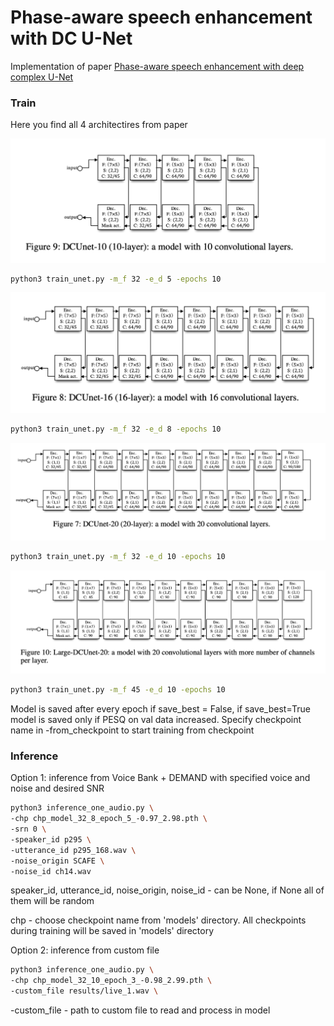 # Phase-aware speech enhancement with DC U-Net
Implementation of paper [Phase-aware speech enhancement with deep complex U-Net](https://openreview.net/pdf?id=SkeRTsAcYm) 

### Train
Here you find all 4 architectires from paper

![DCUnet_10](images/DCUnet_10.png)

```bash
python3 train_unet.py -m_f 32 -e_d 5 -epochs 10
```

![DCUnet_16](images/DCUnet_16.png)

```bash
python3 train_unet.py -m_f 32 -e_d 8 -epochs 10
```

![DCUnet_20](images/DCUnet_20.png)

```bash
python3 train_unet.py -m_f 32 -e_d 10 -epochs 10
```

![DCUnet_20](images/Large_DCUnet_20.png)

```bash
python3 train_unet.py -m_f 45 -e_d 10 -epochs 10
```

Model is saved after every epoch if save_best = False, if save_best=True
model is saved only if PESQ on val data increased.
Specify checkpoint name in -from_checkpoint to start training from checkpoint

### Inference
Option 1: inference from Voice Bank + DEMAND with specified voice and noise and 
desired SNR

```bash
python3 inference_one_audio.py \
-chp chp_model_32_8_epoch_5_-0.97_2.98.pth \
-srn 0 \
-speaker_id p295 \
-utterance_id p295_168.wav \
-noise_origin SCAFE \
-noise_id ch14.wav
```
speaker_id, utterance_id, noise_origin, noise_id - can be None, if None
all of them will be random

chp - choose checkpoint name from 'models' directory. All checkpoints during training will be saved in
'models' directory

Option 2: inference from custom file
```bash
python3 inference_one_audio.py \
-chp chp_model_32_10_epoch_3_-0.98_2.99.pth \
-custom_file results/live_1.wav \
```
-custom_file - path to custom file to read and process in model



